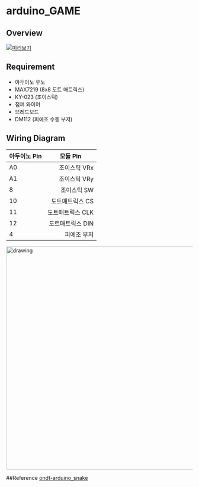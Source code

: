 # arduino_GAME

## Overview
[![미리보기](https://user-images.githubusercontent.com/57394605/100582014-e5fb6400-332b-11eb-915d-e2ef9488c292.png)](https://youtu.be/DtdoWHL9lCU)


## Requirement
* 아두이노 우노
* MAX7219 (8x8 도트 매트릭스)
* KY-023 (조이스틱)
* 점퍼 와이어
* 브레드보드
* DM112 (피에조 수동 부저)


## Wiring Diagram
| **<center>아두이노 Pin</center>** | **<center>모듈 Pin</center>** |
|------- | -------:|
A0 | 조이스틱 VRx
A1 | 조이스틱 VRy
8 | 조이스틱 SW
10 | 도트매트릭스 CS
11 | 도트매트릭스 CLK
12 | 도트매트릭스 DIN
4 | 피에조 부저
<img src="https://user-images.githubusercontent.com/57394605/100580920-24901f00-332a-11eb-9afb-1318475519cb.png" alt="drawing" width="600">

##Reference
[ondt-arduino_snake](https://github.com/ondt/arduino-snake/)